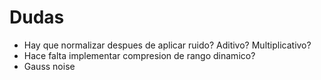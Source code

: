 # Dudas

- Hay que normalizar despues de aplicar ruido? Aditivo? Multiplicativo?
- Hace falta implementar compresion de rango dinamico?
- Gauss noise
